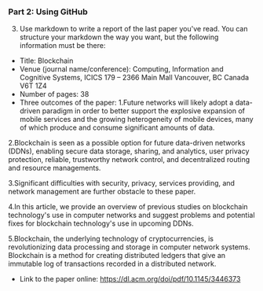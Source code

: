 ### Part 2: Using GitHub

3. Use markdown to write a report of the last paper you've read. You can structure your markdown the way you want, but the following information must be there:
- Title: Blockchain
- Venue (journal name/conference): Computing, Information and Cognitive Systems, ICICS 179 – 2366 Main Mall
                                    Vancouver, BC Canada V6T 1Z4
- Number of pages: 38
- Three outcomes of the paper:
1.Future networks will likely adopt a data-driven paradigm in order to better support the explosive expansion
 of mobile services and the growing heterogeneity of mobile devices, many of which produce and consume significant amounts of data.

2.Blockchain is seen as a possible option for future data-driven networks (DDNs), enabling secure data storage, sharing, and analytics, 
user privacy protection, reliable, trustworthy network control, and decentralized routing and resource managements.

3.Significant difficulties with security, privacy, services providing, and network management are further obstacle to these paper.

4.In this article, we provide an overview of previous studies on blockchain technology's use in computer networks and suggest problems
 and potential fixes for blockchain technology's use in upcoming DDNs.

5.Blockchain, the underlying technology of cryptocurrencies, is revolutionizing data processing and storage in computer network systems.
 Blockchain is a method for creating distributed ledgers that give an immutable log of transactions recorded in a distributed network.
 
- Link to the paper online: https://dl.acm.org/doi/pdf/10.1145/3446373


